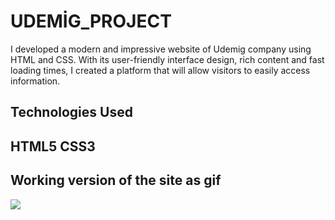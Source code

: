 <h1> UDEMİG_PROJECT </h1>

I developed a modern and impressive website of Udemig company using HTML and CSS. With its user-friendly interface design, rich content and fast loading times, I created a platform that will allow visitors to easily access information.

<h2> Technologies Used <h2>

HTML5 CSS3

<h2> Working version of the site as gif </h2>

![](ekran.gif)

